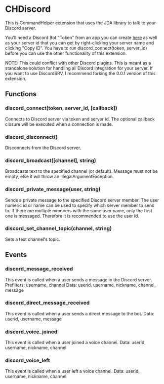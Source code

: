 # CHDiscord

This is CommandHelper extension that uses the JDA library to talk to your Discord server.

You'll need a Discord Bot "Token" from an app you can create [here](https://discordapp.com/developers/applications/me) as well as your server id that you can get by right-clicking your server name and clicking "Copy ID". You have to run discord_connect(token, server_id) before you can use the other functionality of this extension.

NOTE: This could conflict with other Discord plugins. This is meant as a standalone solution for handling all Discord integration for your server. If you want to use DiscordSRV, I recommend forking the 0.0.1 version of this extension.

## Functions

### discord_connect(token, server_id, [callback])
Connects to Discord server via token and server id.
The optional callback closure will be executed when a connection is made.

### discord_disconnect()
Disconnects from the Discord server.

### discord_broadcast([channel], string)
Broadcasts text to the specified channel (or default). 
Message must not be empty, else it will throw an IllegalArgumentException.

### discord_private_message(user, string)
Sends a private message to the specified Discord server member.
The user numeric id or name can be used to specify which server member to send to.
If there are multiple members with the same user name, only the first one is messaged.
Therefore it is recommended to use the user id.

### discord_set_channel_topic(channel, string)
Sets a text channel's topic.

## Events

### discord_message_received
This event is called when a user sends a message in the Discord server.
Prefilters: username, channel
Data: userid, username, nickname, channel, message

### discord_direct_message_received
This event is called when a user sends a direct message to the bot.
Data: userid, username, message

### discord_voice_joined
This event is called when a user joined a voice channel.
Data: userid, username, nickname, channel

### discord_voice_left
This event is called when a user left a voice channel.
Data: userid, username, nickname, channel